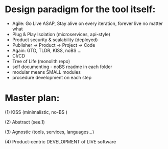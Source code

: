 

# Design paradigm for the tool itself:

- Agile: Go Live ASAP, Stay alive on every iteration, forever live no matter what
- Plug & Play Isolation (microservices, api-style)
- Product security & scalability (deployed)
- Publisher -> Product -> Project -> Code
- Again: GTD, TLDR, KISS, noBS ...
- CI/CD
- Tree of Life (monolith repo)
- self documenting - noBS readme in each folder
- modular means SMALL modules
- procedure development on each step

# Master plan:

 (1) KISS (minimalistic, no-BS ) 

 (2) Abstract (see.1)

 (3) Agnostic (tools, services, languages...)

 (4) Product-centric DEVELOPMENT of LIVE software